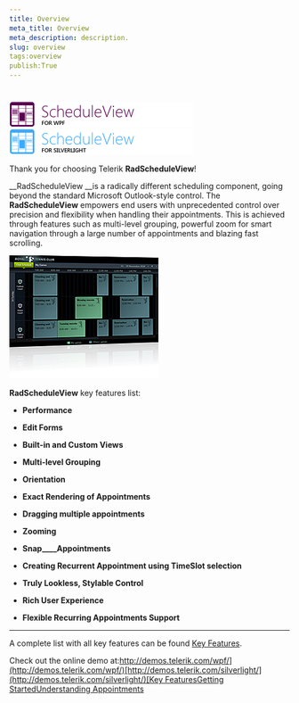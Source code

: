 ```yaml
---
title: Overview
meta_title: Overview
meta_description: description.
slug: overview
tags:overview
publish:True
---
```



# 

![RadScheduleView Logo](images/scheduleview_logo.png)![RadScheduleView Logo](images/scheduleview_silverlight_logo.png)

Thank you for choosing Telerik __RadScheduleView__!
        

__RadScheduleView __is a radically different scheduling component, going beyond the standard Microsoft Outlook-style control. The __RadScheduleView__ empowers end users with unprecedented control over precision and flexibility when handling their appointments. This is achieved through features such as multi-level grouping, powerful zoom for smart navigation through a large number of appointments and blazing fast scrolling.
        

![](images/scheduleview_overview_030.png.png)

__RadScheduleView__ key features list:
        

* __Performance__

* __Edit Forms__

* __Built-in and Custom Views__

* __Multi-level Grouping__

* __Orientation__

* __Exact Rendering of Appointments__

* __Dragging multiple appointments__

* __Zooming__

* __Snap____Appointments__

* __Creating Recurrent Appointment using TimeSlot selection__

* __Truly Lookless, Stylable Control__

* __Rich User Experience__

* __Flexible Recurring Appointments Support__

____

A complete list with all key features can be found [Key Features]({{slug:key-features}}).
        

Check out the online demo at:[http://demos.telerik.com/wpf/](http://demos.telerik.com/wpf/)[http://demos.telerik.com/silverlight/](http://demos.telerik.com/silverlight/)[Key Features]({{slug:key-features}})[Getting Started]({{slug:getting-started}})[Understanding Appointments]({{slug:understanding-appointments}})
